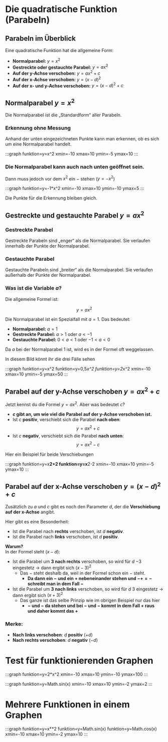 # Die quadratische Funktion (Parabeln)

## Parabeln im Überblick

Eine quadratische Funktion hat die allgemeine Form:

- **Normalparabel:** $y = x^2$
- **Gestreckte oder gestauchte Parabel:** $y = ax^2$
- **Auf der y-Achse verschoben:** $y = ax^2 + c$
- **Auf der x-Achse verschoben:** $y = (x - d)^2$
- **Auf der x- und y-Achse verschoben:** $y = (x - d)^2 + c$

## Normalparabel $y = x^2$

Die Normalparabel ist die „Standardform“ aller Parabeln.

### Erkennung ohne Messung
Anhand der unten eingezeichneten Punkte kann man erkennen, ob es sich um eine Normalparabel handelt.

:::graph
funktion=y=x^2
xmin=-10
xmax=10
ymin=-5
ymax=10
:::

### Die Normalparabel kann auch nach unten geöffnet sein.

Dann muss jedoch vor dem $x^2$ ein $-$ stehen ($y=-x^2$)

:::graph
funktion=y=-1*x^2
xmin=-10
xmax=10
ymin=-10
ymax=5
:::

Die Punkte für die Erkennung bleiben gleich.

## Gestreckte und gestauchte Parabel $y = ax^2$

### Gestreckte Parabel
Gestreckte Parabeln sind „enger“ als die Normalparabel. Sie verlaufen innerhalb der Punkte der Normalparabel.



### Gestauchte Parabel
Gestauchte Parabeln sind „breiter“ als die Normalparabel. Sie verlaufen außerhalb der Punkte der Normalparabel.



### Was ist die Variable $a$?
Die allgemeine Formel ist:

$$ y = ax^2 $$

Die Normalparabel ist ein Spezialfall mit $a = 1$. Das bedeutet:

- **Normalparabel:** $a = 1$
- **Gestreckte Parabel:** $a > 1$ oder $a < -1$
- **Gestauchte Parabel:** $0 < a < 1$ oder $-1 < a < 0$

Da $a$ bei der Normalparabel $1$ ist, wird es in der Formel oft weggelassen.

In diesem Bild könnt ihr die drei Fälle sehen 

:::graph
funktion=y=x^2
funktion=y=0,5*x^2
funktion=y=2*x^2
xmin=-10
xmax=10
ymin=-5
ymax=50
:::

## Parabel auf der y-Achse verschoben $y = ax^2 + c$

Jetzt kennst du die Formel $y = ax^2$. Aber was bedeutet $c$?

- **$c$ gibt an, um wie viel die Parabel auf der y-Achse verschoben ist.**
- Ist $c$ **positiv**, verschiebt sich die Parabel **nach oben**:  
  $$ y = ax^2 + c $$
- Ist $c$ **negativ**, verschiebt sich die Parabel **nach unten**:  
  $$ y = ax^2 - c $$

Hier ein Beispiel für beide Verschiebungen

:::graph
funktion=y=x**2+2
funktion=y=x**2-2
xmin=-10
xmax=10
ymin=-5
ymax=10
:::


## Parabel auf der x-Achse verschoben $y = (x - d)^2 + c$

Zusätzlich zu $a$ und $c$ gibt es noch den Parameter $d$, der die **Verschiebung auf der x-Achse** angibt.

Hier gibt es eine Besonderheit:

- Ist die Parabel nach **rechts** verschoben, ist $d$ **negativ**.
- Ist die Parabel nach **links** verschoben, ist $d$ **positiv**.

**Warum?**  
In der Formel steht $(x - d)$:
- Ist die Parabel um **$3$ nach rechts** verschoben, so wird für $d$ $-3$ eingestetz → dann ergibt sich $(x - 3)^2$  
  - Das $-$ steht deshalb da, weil in der Formel schon ein $-$ steht. 
    - **Da dann ein $-$ und ein $+$ nebeneinander stehen und $-+=-$ schreibt man in dem Fall $-$**
- Ist die Parabel um **$3$ nach links** verschoben, so wird für $d$ $3$ eingestetz → dann ergibt sich $(x + 3)^2$ 
  - Das ganze ist das selbe Prinzip wie im obrigen Beispiel nur das hier 
    - **$-$ und $-$ da stehen und bei $-$ und $-$ kommt in dem Fall $+$ raus und daher kommt das $+$**

### Merke:
- **Nach links verschoben**: $d$ **positiv** $(+d)$
- **Nach rechts verschoben**: $d$ **negativ** $(-d)$

# Test für funktionierenden Graphen

:::graph
funktion=y=2*x^2
xmin=-10
xmax=10
ymin=-10
ymax=100
:::

:::graph
funktion=y=Math.sin(x)
xmin=-10
xmax=10
ymin=-2
ymax=2
:::

# Mehrere Funktionen in einem Graphen

:::graph
funktion=y=x**2
funktion=y=Math.sin(x)
funktion=y=Math.cos(x)
xmin=-10
xmax=10
ymin=-2
ymax=10
:::